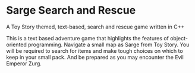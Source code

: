 # Sarge Search and Rescue
A Toy Story themed, text-based, search and rescue game written in C++

This is a text based adventure game that highlights the features of object-oriented programming. Navigate a small map as Sarge from Toy  Story. You will be required to search for items and make tough choices on which to keep in your small pack. And be prepared as you may encounter the Evil Emperor Zurg.
